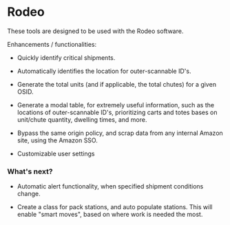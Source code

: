 # Rodeo

These tools are designed to be used with the Rodeo software.

Enhancements / functionalities:
* Quickly identify critical shipments.

* Automatically identifies the location for outer-scannable ID's.

* Generate the total units (and if applicable, the total chutes) for a given OSID.

* Generate a modal table, for extremely useful information, such as the locations of outer-scannable ID's, prioritizing carts and totes bases on unit/chute quantity, dwelling times, and more.

* Bypass the same origin policy, and scrap data from any internal Amazon site, using the Amazon SSO.

* Customizable user settings

### What's next?

* Automatic alert functionality, when specified shipment conditions change.

* Create a class for pack stations, and auto populate stations. This will enable "smart moves", based on where work is needed the most.
